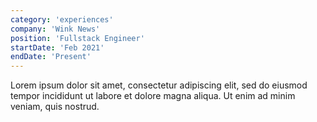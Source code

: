 ```yaml
---
category: 'experiences'
company: 'Wink News'
position: 'Fullstack Engineer'
startDate: 'Feb 2021'
endDate: 'Present'
---
```


Lorem ipsum dolor sit amet, consectetur adipiscing elit, sed do eiusmod tempor incididunt ut labore et dolore magna aliqua. Ut enim ad minim veniam, quis nostrud.
